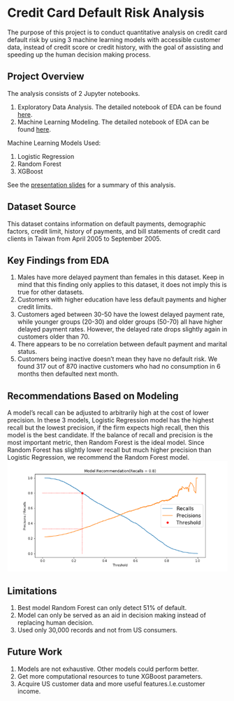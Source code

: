 # Credit Card Default Risk Analysis 
The purpose of this project is to conduct quantitative analysis on credit card default risk by using 3 machine learning models with accessible customer data, instead of credit score or credit history, with the goal of assisting and speeding up the human decision making process.

## Project Overview<br>
The analysis consists of 2 Jupyter notebooks.
1. Exploratory Data Analysis. The detailed notebook of EDA can be found <a href="https://github.com/teresanan/credit-card-default-prediction/blob/master/EDA/credit_card_default_analysis_part1_EDA.ipynb">here</a>.
2. Machine Learning Modeling. The detailed notebook of EDA can be found <a href="https://github.com/teresanan/credit-card-default-prediction/blob/master/Modeling/credit_card_default_part2_modeling.ipynb">here</a>.

Machine Learning Models Used: 
1. Logistic Regression
2. Random Forest
3. XGBoost

See the <a href="https://github.com/teresanan/credit-card-default-prediction/blob/master/Presentation_Slides.pdf">presentation slides</a> for a summary of this analysis.

## Dataset Source<br>
This dataset contains information on default payments, demographic factors, credit limit, history of payments, and bill statements of credit card clients in Taiwan from April 2005 to September 2005.

## Key Findings from EDA
1. Males have more delayed payment than females in this dataset. Keep in mind that this finding only applies to this dataset, it does not imply this is true for other datasets.
2. Customers with higher education have less default payments and higher credit limits.
3. Customers aged between 30-50 have the lowest delayed payment rate, while younger groups (20-30) and older groups (50-70) all have higher delayed payment rates. However, the delayed rate drops slightly again in customers older than 70.
4. There appears to be no correlation between default payment and marital status.
5. Customers being inactive doesn’t mean they have no default risk. We found 317 out of 870 inactive customers who had no consumption in 6 months then defaulted next month.

## Recommendations Based on Modeling
A model’s recall can be adjusted to arbitrarily high at the cost of lower precision. In these 3 models, Logistic Regression model has the highest recall but the lowest precision, if the firm expects high recall, then this model is the best candidate. If the balance of recall and precision is the most important metric, then Random Forest is the ideal model. Since Random Forest has slightly lower recall but much higher precision than Logistic Regression, we recommend the Random Forest model. 
![](Figures/recommended_recall.png)

## Limitations
1. Best model Random Forest can only detect 51% of default. 
2. Model can only be served as an aid in decision making instead of replacing human decision.
3. Used only 30,000 records and not from US consumers.

## Future Work
1. Models are not exhaustive. Other models could perform better.
2. Get more computational resources to tune XGBoost parameters.
3. Acquire US customer data and more useful features.I.e.customer income.


